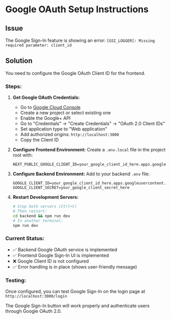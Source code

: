 # Google OAuth Setup Instructions

## Issue
The Google Sign-In feature is showing an error: `[GSI_LOGGER]: Missing required parameter: client_id`

## Solution
You need to configure the Google OAuth Client ID for the frontend.

### Steps:

1. **Get Google OAuth Credentials:**
   - Go to [Google Cloud Console](https://console.cloud.google.com/)
   - Create a new project or select existing one
   - Enable the Google+ API
   - Go to "Credentials" → "Create Credentials" → "OAuth 2.0 Client IDs"
   - Set application type to "Web application"
   - Add authorized origins: `http://localhost:3000`
   - Copy the Client ID

2. **Configure Frontend Environment:**
   Create a `.env.local` file in the project root with:
   ```
   NEXT_PUBLIC_GOOGLE_CLIENT_ID=your_google_client_id_here.apps.googleusercontent.com
   ```

3. **Configure Backend Environment:**
   Add to your backend `.env` file:
   ```
   GOOGLE_CLIENT_ID=your_google_client_id_here.apps.googleusercontent.com
   GOOGLE_CLIENT_SECRET=your_google_client_secret_here
   ```

4. **Restart Development Servers:**
   ```bash
   # Stop both servers (Ctrl+C)
   # Then restart:
   cd backend && npm run dev
   # In another terminal:
   npm run dev
   ```

### Current Status:
- ✅ Backend Google OAuth service is implemented
- ✅ Frontend Google Sign-In UI is implemented  
- ❌ Google Client ID is not configured
- ✅ Error handling is in place (shows user-friendly message)

### Testing:
Once configured, you can test Google Sign-In on the login page at `http://localhost:3000/login`

The Google Sign-In button will work properly and authenticate users through Google OAuth 2.0.
